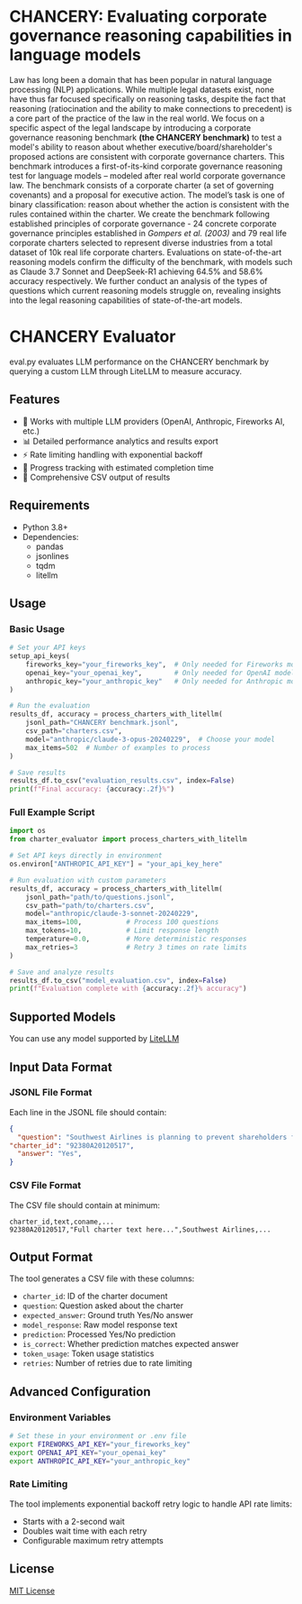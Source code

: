 # CHANCERY: Evaluating corporate governance reasoning capabilities in language models

Law has long been a domain that has been popular in natural language processing (NLP) applications. While multiple legal datasets exist, none have thus far focused specifically on reasoning tasks, despite the fact that reasoning (ratiocination and the ability to make connections to precedent) is a core part of the practice of the law in the real world. We focus on a specific aspect of the legal landscape by introducing a corporate governance reasoning benchmark **(the CHANCERY benchmark)** to test a model's ability to reason about whether executive/board/shareholder's proposed actions are consistent with corporate governance charters. This benchmark introduces a first-of-its-kind corporate governance reasoning test for language models – modeled after real world corporate governance law. The benchmark consists of a corporate charter (a set of governing covenants) and a proposal for executive action. The model’s task is one of binary classification: reason about whether the action is consistent with the rules contained within the charter. We create the benchmark following established principles of corporate governance - 24 concrete corporate governance principles established in *Gompers et al. (2003)* and 79 real life corporate charters selected to represent diverse industries from a total dataset of 10k real life corporate charters. Evaluations on state-of-the-art reasoning models confirm the difficulty of the benchmark, with models such as Claude 3.7 Sonnet and DeepSeek-R1 achieving 64.5\% and 58.6\%  accuracy respectively. We further conduct an analysis of the types of questions which current reasoning models struggle on, revealing insights into the legal reasoning capabilities of state-of-the-art models.


# CHANCERY Evaluator

eval.py evaluates LLM performance on the CHANCERY benchmark by querying a custom LLM through LiteLLM to measure accuracy.

## Features

- 🤖 Works with multiple LLM providers (OpenAI, Anthropic, Fireworks AI, etc.)
- 📊 Detailed performance analytics and results export
- ⚡ Rate limiting handling with exponential backoff
- 🔄 Progress tracking with estimated completion time
- 📝 Comprehensive CSV output of results

## Requirements

- Python 3.8+
- Dependencies:
  - pandas
  - jsonlines
  - tqdm
  - litellm

## Usage

### Basic Usage

```python
# Set your API keys
setup_api_keys(
    fireworks_key="your_fireworks_key",  # Only needed for Fireworks models
    openai_key="your_openai_key",        # Only needed for OpenAI models
    anthropic_key="your_anthropic_key"   # Only needed for Anthropic models
)

# Run the evaluation
results_df, accuracy = process_charters_with_litellm(
    jsonl_path="CHANCERY benchmark.jsonl",
    csv_path="charters.csv",
    model="anthropic/claude-3-opus-20240229",  # Choose your model
    max_items=502  # Number of examples to process
)

# Save results
results_df.to_csv("evaluation_results.csv", index=False)
print(f"Final accuracy: {accuracy:.2f}%")
```

### Full Example Script

```python
import os
from charter_evaluator import process_charters_with_litellm

# Set API keys directly in environment
os.environ["ANTHROPIC_API_KEY"] = "your_api_key_here"

# Run evaluation with custom parameters
results_df, accuracy = process_charters_with_litellm(
    jsonl_path="path/to/questions.jsonl",
    csv_path="path/to/charters.csv",
    model="anthropic/claude-3-sonnet-20240229",
    max_items=100,           # Process 100 questions
    max_tokens=10,           # Limit response length
    temperature=0.0,         # More deterministic responses
    max_retries=3            # Retry 3 times on rate limits
)

# Save and analyze results
results_df.to_csv("model_evaluation.csv", index=False)
print(f"Evaluation complete with {accuracy:.2f}% accuracy")
```

## Supported Models

You can use any model supported by [LiteLLM](https://github.com/BerriAI/litellm#supported-providers)

## Input Data Format

### JSONL File Format
Each line in the JSONL file should contain:
```json
{
  "question": "Southwest Airlines is planning to prevent shareholders from calling special meetings by amending its bylaws. Given the powers outlined in the charter, is there anything stopping the board from making this change on its own?",
"charter_id": "92380A20120517",
  "answer": "Yes",
}
```

### CSV File Format
The CSV file should contain at minimum:
```
charter_id,text,coname,...
92380A20120517,"Full charter text here...",Southwest Airlines,...
```

## Output Format

The tool generates a CSV file with these columns:

- `charter_id`: ID of the charter document
- `question`: Question asked about the charter
- `expected_answer`: Ground truth Yes/No answer
- `model_response`: Raw model response text
- `prediction`: Processed Yes/No prediction
- `is_correct`: Whether prediction matches expected answer
- `token_usage`: Token usage statistics
- `retries`: Number of retries due to rate limiting

## Advanced Configuration

### Environment Variables

```bash
# Set these in your environment or .env file
export FIREWORKS_API_KEY="your_fireworks_key"
export OPENAI_API_KEY="your_openai_key"
export ANTHROPIC_API_KEY="your_anthropic_key"
```

### Rate Limiting

The tool implements exponential backoff retry logic to handle API rate limits:
- Starts with a 2-second wait
- Doubles wait time with each retry
- Configurable maximum retry attempts

## License

[MIT License](LICENSE)

